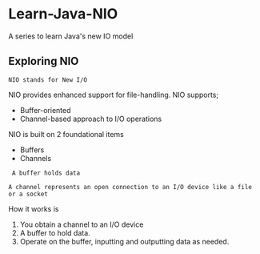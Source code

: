 # Learn-Java-NIO
A series to learn Java's new IO model

## Exploring NIO

``NIO stands for New I/O``

NIO provides enhanced support for file-handling. NIO supports; 

- Buffer-oriented
- Channel-based approach to I/O operations

NIO is built on 2 foundational items

- Buffers
- Channels

`` A buffer holds data``

``A channel represents an open connection to an I/O device like a file or a socket``

How it works is 
1. You obtain a channel to an I/O device 
2. A buffer to hold data.
3. Operate on the buffer, inputting and outputting data as needed.